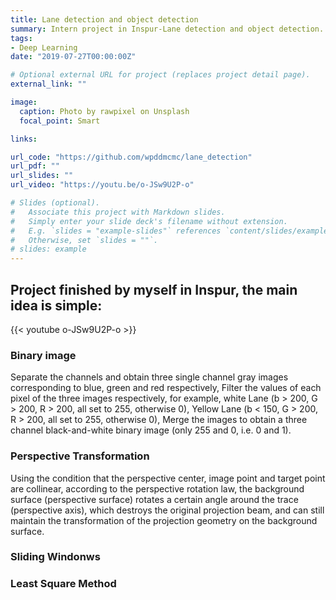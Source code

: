 ```yaml
---
title: Lane detection and object detection 
summary: Intern project in Inspur-Lane detection and object detection.
tags:
- Deep Learning
date: "2019-07-27T00:00:00Z"

# Optional external URL for project (replaces project detail page).
external_link: ""

image:
  caption: Photo by rawpixel on Unsplash
  focal_point: Smart

links:

url_code: "https://github.com/wpddmcmc/lane_detection"
url_pdf: ""
url_slides: ""
url_video: "https://youtu.be/o-JSw9U2P-o"

# Slides (optional).
#   Associate this project with Markdown slides.
#   Simply enter your slide deck's filename without extension.
#   E.g. `slides = "example-slides"` references `content/slides/example-slides.md`.
#   Otherwise, set `slides = ""`.
# slides: example
---
```


## Project finished by myself in Inspur, the main idea is simple:
{{< youtube o-JSw9U2P-o >}}
### Binary image
Separate the channels and obtain three single channel gray images corresponding to blue, green and red respectively, Filter the values of each pixel of the three images respectively, for example, white Lane (b > 200, G > 200, R > 200, all set to 255, otherwise 0), Yellow Lane (b < 150, G > 200, R > 200, all set to 255, otherwise 0), Merge the images to obtain a three channel black-and-white binary image (only 255 and 0, i.e. 0 and 1).
### Perspective Transformation
Using the condition that the perspective center, image point and target point are collinear, according to the perspective rotation law, the background surface (perspective surface) rotates a certain angle around the trace (perspective axis), which destroys the original projection beam, and can still maintain the transformation of the projection geometry on the background surface.
### Sliding Windonws
### Least Square Method

